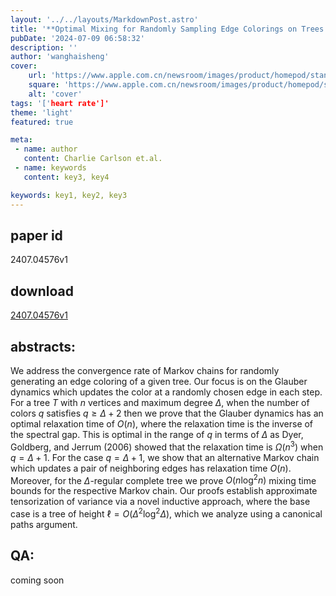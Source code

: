 ```yaml
---
layout: '../../layouts/MarkdownPost.astro'
title: '**Optimal Mixing for Randomly Sampling Edge Colorings on Trees Down to the Max Degree**'
pubDate: '2024-07-09 06:58:32'
description: ''
author: 'wanghaisheng'
cover:
    url: 'https://www.apple.com.cn/newsroom/images/product/homepod/standard/Apple-HomePod-hero-230118_big.jpg.large_2x.jpg'
    square: 'https://www.apple.com.cn/newsroom/images/product/homepod/standard/Apple-HomePod-hero-230118_big.jpg.large_2x.jpg'
    alt: 'cover'
tags: '['heart rate']' 
theme: 'light'
featured: true

meta:
 - name: author
   content: Charlie Carlson et.al.
 - name: keywords
   content: key3, key4

keywords: key1, key2, key3
---
```


## paper id
2407.04576v1
## download
[2407.04576v1](http://arxiv.org/abs/2407.04576v1)
## abstracts:
We address the convergence rate of Markov chains for randomly generating an edge coloring of a given tree. Our focus is on the Glauber dynamics which updates the color at a randomly chosen edge in each step. For a tree $T$ with $n$ vertices and maximum degree $\Delta$, when the number of colors $q$ satisfies $q\geq\Delta+2$ then we prove that the Glauber dynamics has an optimal relaxation time of $O(n)$, where the relaxation time is the inverse of the spectral gap. This is optimal in the range of $q$ in terms of $\Delta$ as Dyer, Goldberg, and Jerrum (2006) showed that the relaxation time is $\Omega(n^3)$ when $q=\Delta+1$. For the case $q=\Delta+1$, we show that an alternative Markov chain which updates a pair of neighboring edges has relaxation time $O(n)$. Moreover, for the $\Delta$-regular complete tree we prove $O(n\log^2{n})$ mixing time bounds for the respective Markov chain. Our proofs establish approximate tensorization of variance via a novel inductive approach, where the base case is a tree of height $\ell=O(\Delta^2\log^2{\Delta})$, which we analyze using a canonical paths argument.
## QA:
coming soon

